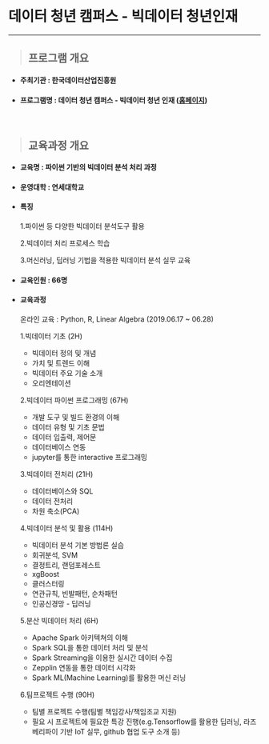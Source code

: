 데이터 청년 캠퍼스 - 빅데이터 청년인재
=============
---

> ## 프로그램 개요

- #### 주최기관 : 한국데이터산업진흥원
- #### 프로그램명 : 데이터 청년 캠퍼스 - 빅데이터 청년 인재 ([홈페이지](http://bigjob.dbguide.net/))
<br/>

> ## 교육과정 개요

- #### 교육명 : 파이썬 기반의 빅데이터 분석 처리 과정
- #### 운영대학 : 연세대학교
- #### 특징
  1.파이썬 등 다양한 빅데이터 분석도구 활용
  
  2.빅데이터 처리 프로세스 학습
  
  3.머신러닝, 딥러닝 기법을 적용한 빅데이터 분석 실무 교육
- #### 교육인원 : 66명
- #### 교육과정

  온라인 교육 : Python, R, Linear Algebra (2019.06.17 ~ 06.28)
  
  1.빅데이터 기초 (2H)
  
    - 빅데이터 정의 및 개념
    - 가치 및 트렌드 이해
    - 빅데이터 주요 기술 소개
    - 오리엔테이션	

  2.빅데이터 파이썬 프로그래밍 (67H)
  
    - 개발 도구 및 빌드 환경의 이해
    - 데이터 유형 및 기초 문법
    - 데이터 입출력, 제어문
    - 데이터베이스 연동
    - jupyter를 통한 interactive 프로그래밍

  3.빅데이터 전처리 (21H)
  
    - 데이터베이스와 SQL
    - 데이터 전처리
    - 차원 축소(PCA)	

  4.빅데이터 분석 및 활용 (114H)
  
    - 빅데이터 분석 기본 방법론 실습
    - 회귀분석, SVM
    - 결정트리, 랜덤포레스트
    - xgBoost
    - 클러스터링
    - 연관규칙, 빈발패턴, 순차패턴
    - 인공신경망 - 딥러닝	

  5.분산 빅데이터 처리 (6H)
  
    - Apache Spark 아키텍쳐의 이해
    - Spark SQL을 통한 데이터 처리 및 분석
    - Spark Streaming을 이용한 실시간 데이터 수집
    - Zepplin 연동을 통한 데이터 시각화
    - Spark ML(Machine Learning)를 활용한 머신 러닝	

  6.팀프로젝트 수행 (90H)
  
    - 팀별 프로젝트 수행(팀별 책임강사/책임조교 지원)
    - 필요 시 프로젝트에 필요한 특강 진행(e.g.Tensorflow를 활용한 딥러닝, 라즈베리파이 기반 IoT 실무, github 협업 도구 소개 등)
